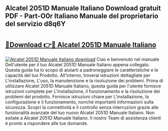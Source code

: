 ## Alcatel 2051D Manuale Italiano Download gratuit PDF - Part-O0r Italiano Manuale del proprietario del servizio d8q6Y

# <h2><a href="http://dfc18q.blite.top/?on=Alcatel+2051D+Manuale+Italiano">🔗Download 👉🔴 Alcatel 2051D Manuale Italiano</a></h2>

[![Alcatel 2051D Manuale Italiano download](https://i.imgur.com/lujVjoI.png)](http://dfc18q.blite.top/?on=Alcatel+2051D+Manuale+Italiano)
Ciao e benvenuto nel manuale Dell'utente per il tuo Alcatel 2051D Manuale Italiano appena collegato. Questa guida ha lo scopo di aiutarti a padroneggiare le caratteristiche e le capacità del tuo Prodotto. All'interno, troverai istruzioni dettagliate per L'installazione, L'uso, la manutenzione e la risoluzione dei problemi. Prima di utilizzare Alcatel 2051D Manuale Italiano, questa guida per l'utente fornisce istruzioni complete per L'installazione, il funzionamento e la risoluzione dei problemi del prodotto. Fornisce istruzioni chiare per L'installazione, la configurazione e il funzionamento, nonché importanti informazioni sulla sicurezza. Scopri la connettività e il controllo senza interruzioni grazie alle funzionalità avanzate del tuo nuovo Alcatel 2051D Manuale Italiano. Non esitate a Alcatel 2051D Manuale Italiano. Il nostro Team di assistenza clienti è pronto a rispondere alle tue domande.
